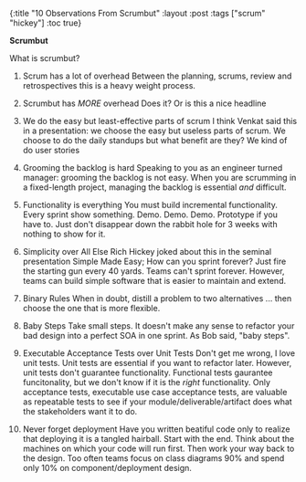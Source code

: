 {:title "10 Observations From Scrumbut" :layout :post :tags ["scrum" "hickey"] :toc true}

**Scrumbut**

What is scrumbut?

1.  Scrum has a lot of overhead Between the planning, scrums, review and retrospectives this is a heavy weight process.

2.  Scrumbut has *MORE* overhead Does it? Or is this a nice headline

3.  We do the easy but least-effective parts of scrum I think Venkat said this in a presentation: we choose the easy but useless parts of scrum. We choose to do the daily standups but what benefit are they? We kind of do user stories

4.  Grooming the backlog is hard Speaking to you as an engineer turned manager: grooming the backlog is not easy. When you are scrumming in a fixed-length project, managing the backlog is essential *and* difficult.

5.  Functionality is everything You must build incremental functionality. Every sprint show something. Demo. Demo. Demo. Prototype if you have to. Just don't disappear down the rabbit hole for 3 weeks with nothing to show for it.

6.  Simplicity over All Else Rich Hickey joked about this in the seminal presentation Simple Made Easy; How can you sprint forever? Just fire the starting gun every 40 yards. Teams can't sprint forever. However, teams can build simple software that is easier to maintain and extend.

7.  Binary Rules When in doubt, distill a problem to two alternatives ... then choose the one that is more flexible.

8.  Baby Steps Take small steps. It doesn't make any sense to refactor your bad design into a perfect SOA in one sprint. As Bob said, "baby steps".

9.  Executable Acceptance Tests over Unit Tests Don't get me wrong, I love unit tests. Unit tests are essential if you want to refactor later. However, unit tests don't guarantee functionality. Functional tests gaurantee funcitonality, but we don't know if it is the *right* functionality. Only acceptance tests, executable use case acceptance tests, are valuable as repeatable tests to see if your module/deliverable/artifact does what the stakeholders want it to do.

10. Never forget deployment Have you written beatiful code only to realize that deploying it is a tangled hairball. Start with the end. Think about the machines on which your code will run first. Then work your way back to the design. Too often teams focus on class diagrams 90% and spend only 10% on component/deployment design.
